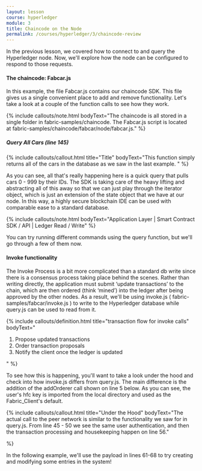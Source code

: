 ```yaml
---
layout: lesson
course: hyperledger
module: 3
title: Chaincode on the Node
permalink: /courses/hyperledger/3/chaincode-review
---
```


<span class="openingParagraph">
In the previous lesson, we covered how to connect to and query the Hyperledger node. Now, we'll explore how the node can be configured to respond to those requests.</span>

<h4>The chaincode: Fabcar.js</h4>
In this example, the file Fabcar.js contains our chaincode SDK. This file gives us a single convenient place to add and remove functionality. Let's take a look at a couple of the function calls to see how they work.

{% include callouts/note.html
	bodyText="The chaincode is all stored in a single folder in fabric-samples/chaincode. The Fabcar.js script is located at fabric-samples/chaincode/fabcar/node/fabcar.js."
%}

<h5>Query All Cars (line 145)</h5>

{% include callouts/callout.html
	title="Title"
	bodyText="This function simply returns all of the cars in the database as we saw in the last example. <script src='https://gist.github.com/alexander-morris/02bd87637892fc746f1a489d36e86cdb'></script>"
%}

As you can see, all that's really happening here is a quick query that pulls cars 0 - 999 by their IDs. The SDK is taking care of the heavy lifting and abstracting all of this away so that we can just play through the iterator object, which is just an extension of the state object that we have at our node. In this way, a highly secure blockchain IDE can be used with comparable ease to a standard database.
        
{% include callouts/note.html
	bodyText="Application Layer | Smart Contract SDK / API | Ledger Read / Write"
%}

You can try running different commands using the query function, but we'll go through a few of them now.

<h4>Invoke functionality</h4>
The Invoke Process is a bit more complicated than a standard db write since there is a consensus process taking place behind the scenes. Rather than writing directly, the application must submit ‘update transactions’ to the chain, which are then ordered (think ‘mined’) into the ledger after being approved by the other nodes. As a result, we'll be using invoke.js ( fabric-samples/fabcar/invoke.js ) to write to the Hyperledger database while query.js can be used to read from it.

{% include callouts/definition.html
	title="transaction flow for invoke calls"
	bodyText="<ol><li>Propose updated transactions</li><li>Order transaction proposals</li><li>Notify the client once the ledger is updated</li></ol>"
%}

To see how this is happening, you'll want to take a look under the hood and check into how invoke.js differs from query.js. The main difference is the addition of the addOrderer call shown on line 5 below. As you can see, the user's hfc key is imported from the local directory and used as the Fabric_Client's default.

{% include callouts/callout.html
	title="Under the Hood"
	bodyText="<script src='https://gist.github.com/alexander-morris/c393208505312bfdf6ce4ec421f99381.js'></script>The actual call to the peer network is similar to the functionality we saw for in query.js. From line 45 - 50 we see the same user authentication, and then the transaction processing and housekeeping happen on line 56.<script src='https://gist.github.com/alexander-morris/978c208f352f0fdc9785b1937892b95a.js'></script>"

%}

In the following example, we'll use the payload in lines 61-68 to try creating and modifying some entries in the system!
